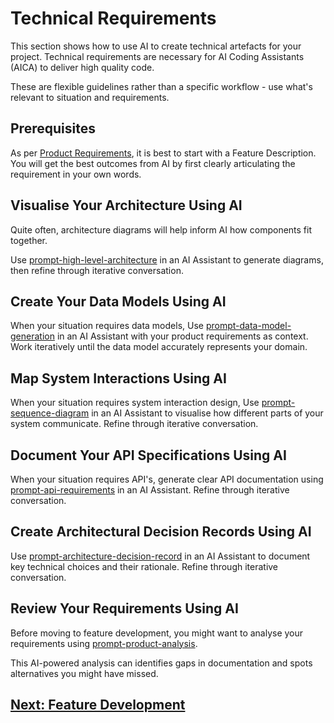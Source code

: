 # Technical Requirements

This section shows how to use AI to create technical artefacts for your project. Technical requirements are necessary for AI Coding Assistants (AICA) to deliver high quality code.

These are flexible guidelines rather than a specific workflow - use what's relevant to situation and requirements.

## Prerequisites

As per [Product Requirements](product-requirements.md), it is best to start with a Feature Description. You will get the best outcomes from AI by first clearly articulating the requirement in your own words. 

## Visualise Your Architecture Using AI

Quite often, architecture diagrams will help inform AI how components fit together. 

Use [prompt-high-level-architecture](../appendix/prompt-library/product/prompt-high-level-architecture.md) in an AI Assistant to generate diagrams, then refine through iterative conversation.

## Create Your Data Models Using AI

When your situation requires data models, Use [prompt-data-model-generation](../appendix/prompt-library/product/prompt-data-model-generation.md) in an AI Assistant with your product requirements as context. Work iteratively until the data model accurately represents your domain.

## Map System Interactions Using AI

When your situation requires system interaction design, Use [prompt-sequence-diagram](../appendix/prompt-library/product/prompt-sequence-diagram.md) in an AI Assistant to visualise how different parts of your system communicate. Refine through iterative conversation.

## Document Your API Specifications Using AI

When your situation requires API's, generate clear API documentation using [prompt-api-requirements](../appendix/prompt-library/product/prompt-api-requirements.md) in an AI Assistant. Refine through iterative conversation.

## Create Architectural Decision Records Using AI

Use [prompt-architecture-decision-record](../appendix/prompt-library/product/prompt-architecture-decision-record.md) in an AI Assistant to document key technical choices and their rationale. Refine through iterative conversation.

## Review Your Requirements Using AI

Before moving to feature development, you might want to analyse your requirements using [prompt-product-analysis](../appendix/prompt-library/product/prompt-product-analysis.md).

This AI-powered analysis can identifies gaps in documentation and spots alternatives you might have missed.

## [Next: Feature Development](../feature-development/)
